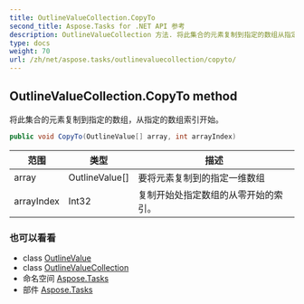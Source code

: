 ```yaml
---
title: OutlineValueCollection.CopyTo
second_title: Aspose.Tasks for .NET API 参考
description: OutlineValueCollection 方法. 将此集合的元素复制到指定的数组从指定的数组索引开始
type: docs
weight: 70
url: /zh/net/aspose.tasks/outlinevaluecollection/copyto/
---
```

## OutlineValueCollection.CopyTo method

将此集合的元素复制到指定的数组，从指定的数组索引开始。

```csharp
public void CopyTo(OutlineValue[] array, int arrayIndex)
```

| 范围 | 类型 | 描述 |
| --- | --- | --- |
| array | OutlineValue[] | 要将元素复制到的指定一维数组 |
| arrayIndex | Int32 | 复制开始处指定数组的从零开始的索引。 |

### 也可以看看

* class [OutlineValue](../../outlinevalue/)
* class [OutlineValueCollection](../)
* 命名空间 [Aspose.Tasks](../../outlinevaluecollection/)
* 部件 [Aspose.Tasks](../../../)



